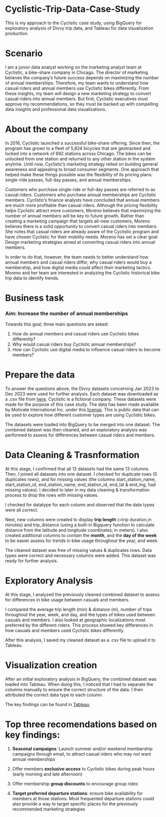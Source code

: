 # Cyclistic-Trip-Data-Case-Study
This is my approach to the Cyclistic case study, using BigQuery for exploratory analysis of Divvy trip data, and Tableau for data visualization production.

# Scenario
I am a junior data analyst working on the marketing analyst team at Cyclistic, a bike-share company in Chicago. The director of marketing believes the company’s future success
depends on maximizing the number of annual memberships. Therefore, my team wants to understand how casual riders and annual members use Cyclistic bikes differently. From these insights, my team will design a new marketing strategy to convert casual riders into annual members. But first, Cyclistic executives must approve my recommendations, so they must be backed up with compelling data insights and professional data visualizations.

# About the company
In 2016, Cyclistic launched a successful bike-share offering. Since then, the program has grown to a fleet of 5,824 bicycles that are geotracked and locked into a network of 692 stations across Chicago. The bikes can be unlocked from one station and returned to any other station in the system anytime. Until now, Cyclistic’s marketing strategy relied on building general awareness and appealing to broad consumer segments. One approach that helped make these things possible was the flexibility of its pricing plans: single-ride passes, full-day passes, and annual memberships.

Customers who purchase single-ride or full-day passes are referred to as casual riders. Customers who purchase annual memberships are Cyclistic members. Cyclistic’s finance analysts have concluded that annual members are much more profitable than casual riders. Although the pricing flexibility helps Cyclistic attract more customers, Moreno believes that maximizing the number of annual members will be key to future growth. Rather than creating a marketing campaign that targets all-new customers, Moreno believes there is a solid opportunity to convert casual riders into members. She notes that casual riders are already aware of the Cyclistic program and have chosen Cyclistic for their mobility needs. Moreno has set a clear goal: Design marketing strategies aimed at converting casual riders into annual members. 

In order to do that, however, the team needs to better understand how annual members and casual riders differ, why casual riders would buy a membership, and how digital media could affect their marketing tactics. Moreno and her team are interested in analyzing the Cyclistic historical bike trip data to identify trends.

# Business task
### Aim: Increase the number of annual memberships

Towards this goal, three main questions are asked:
1. How do annual members and casual riders use Cyclistic bikes differently?
2. Why would casual riders buy Cyclistic annual memberships?
3. How can Cyclistic use digital media to influence casual riders to become members?

# Prepare the data
To answer the questions above, the Divvy datasets concerning Jan 2023 to Dec 2023 were used for further analysis. Each dataset was downloaded as a .csv file from [here](https://divvy-tripdata.s3.amazonaws.com/index.html). Cyclistic is a fictional company. These datasets were made for the purpose of this case study. The data has been made available by Motivate International Inc. under this [license](https://divvybikes.com/data-license-agreement). This is public data that can be used to explore
how different customer types are using Cyclistic bikes.

The datasets were loaded into BigQuery to be merged into one dataset. The combined dataset was then cleaned, and an exploratory analysis was performed to assess for differences between casual riders and members.

# Data Cleaning & Trasnformation 
At this stage, I confirmed that all 12 datasets had the same 13 columns. Then, I joined all datasets into one dataset. I checked for duplicate rows (0 duplicates rows), and for missing values (the columns start_station_name, start_station_id, end_station_name, end_station_id, end_lat & end_lng, had missing values). I decided to later in my data cleaning & transformation process to drop the rows with missing values. 

I checked for datatype for each column and observed that the data types were all correct.

Next, new columns were created to display **trip length** (=trip duration,in minutes) and trip_distance (using a built-in Bigquery function to calculate distance from the latitude and longitude coordinates; in meters). I also created additional columns to contain the **month**, and the **day of the week** to be easier assess for trends in bike usage throughout the year, and week.

The cleaned dataset was free of missing values & duplicates rows. Data types were correct and necessary columns were added. This dataset was ready for further analysis.

# Exploratory Analysis
At this stage, I analyzed the previously cleaned combined dataset to assess for differences in bike usage between casuals and members.

I compared the average trip length (min) & distance (m), number of trips throughout the year, week, and day, and the types of bikes used between casuals and members. I also looked at geographic localizations most preferred by the different riders. This process showed key differences in how casuals and members used Cyclistic bikes differently.

After this analysis, I saved my cleaned dataset as a .csv file to upload it to Tableau.

# Visualization creation
After an initial exploratory analysis in BigQuery, the combined dataset was loaded into Tableau. When doing this, I noticed that I had to separate the columns manually to ensure the correct structure of the data. I then attributed the correct data type to each column. 

The key findings can be found in [Tableau](https://public.tableau.com/shared/4ZT3T2DHX?:display_count=n&:origin=viz_share_link)


# Top three recomendations based on key findings:
1. **Seasonal campaigns**: Launch summer and/or weekend membership campaigns through email, to attract casual riders who may not want annual memberships

2. Offer members **exclusive access** to Cyclistic bikes during peak hours (early morning and late afternoon)

3. Offer membership **group discounts** to encourage group rides

4. **Target preferred departure stations**: ensure bike availability for members at those stations. Most frequented departure stations could also provide a way to target specific places for the previously recommended marketing strategies
